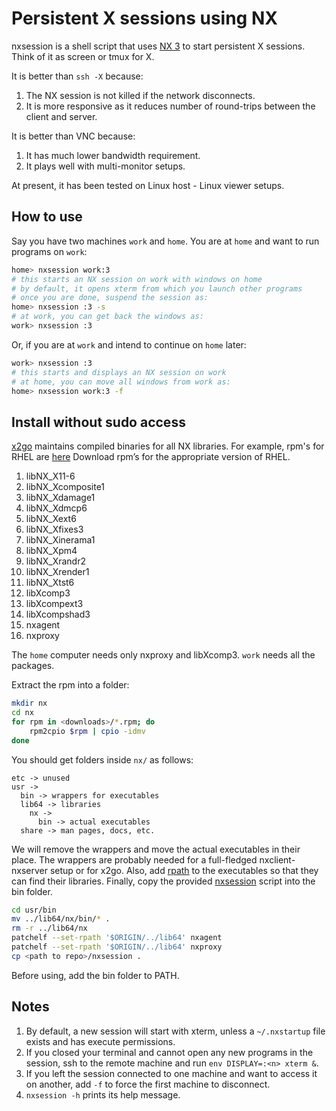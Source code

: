 # Persistent X sessions using NX

nxsession is a shell script that uses [NX 3](https://www.nomachine.com) to start persistent X sessions. Think of it as screen or tmux for X.

It is better than `ssh -X` because:

1. The NX session is not killed if the network disconnects.
2. It is more responsive as it reduces number of round-trips between the client and server.

It is better than VNC because:

1. It has much lower bandwidth requirement.
2. It plays well with multi-monitor setups.

At present, it has been tested on Linux host - Linux viewer setups.

## How to use

Say you have two machines `work` and `home`. You are at `home` and want to run programs on `work`:

```bash
home> nxsession work:3
# this starts an NX session on work with windows on home
# by default, it opens xterm from which you launch other programs
# once you are done, suspend the session as:
home> nxsession :3 -s
# at work, you can get back the windows as:
work> nxsession :3
```

Or, if you are at `work` and intend to continue on `home` later:

```bash
work> nxsession :3
# this starts and displays an NX session on work
# at home, you can move all windows from work as:
home> nxsession work:3 -f
```


## Install without sudo access

[x2go](http://wiki.x2go.org/doku.php/download:start) maintains compiled binaries for all NX libraries. For example, rpm's for RHEL are [here](http://packages.x2go.org/epel) Download rpm’s for the appropriate version of RHEL.

1. libNX_X11-6
2. libNX_Xcomposite1
3. libNX_Xdamage1
4. libNX_Xdmcp6
5. libNX_Xext6
6. libNX_Xfixes3
7. libNX_Xinerama1
8. libNX_Xpm4
9. libNX_Xrandr2
10. libNX_Xrender1
11. libNX_Xtst6
12. libXcomp3
13. libXcompext3
14. libXcompshad3
15. nxagent
16. nxproxy

The `home` computer needs only nxproxy and libXcomp3. `work` needs all the packages.

Extract the rpm into a folder:

```bash
mkdir nx
cd nx
for rpm in <downloads>/*.rpm; do
    rpm2cpio $rpm | cpio -idmv
done
```

You should get folders inside `nx/` as follows:

```
etc -> unused
usr ->
  bin -> wrappers for executables
  lib64 -> libraries
    nx ->
      bin -> actual executables
  share -> man pages, docs, etc.
```

We will remove the wrappers and move the actual executables in their place. The wrappers are probably needed for a full-fledged nxclient-nxserver setup or for x2go. Also, add [rpath](http://en.wikipedia.org/wiki/Rpath) to the executables so that they can find their libraries. Finally, copy the provided [nxsession](nxsession) script into the bin folder.

```bash
cd usr/bin
mv ../lib64/nx/bin/* .
rm -r ../lib64/nx
patchelf --set-rpath '$ORIGIN/../lib64' nxagent
patchelf --set-rpath '$ORIGIN/../lib64' nxproxy
cp <path to repo>/nxsession .
```

Before using, add the bin folder to PATH.

## Notes

1. By default, a new session will start with xterm, unless a `~/.nxstartup` file exists and has execute permissions.
2. If you closed your terminal and cannot open any new programs in the session, ssh to the remote machine and run `env DISPLAY=:<n> xterm &`.
3. If you left the session connected to one machine and want to access it on another, add `-f` to force the first machine to disconnect.
4. `nxsession -h` prints its help message.
